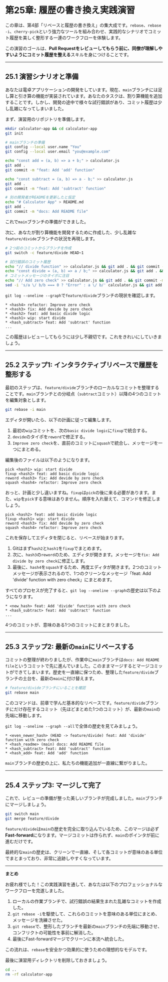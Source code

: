 # 第25章: 履歴の書き換え実践演習

この章は、第4部「リベースと履歴の書き換え」の集大成です。`rebase`、`rebase -i`、`cherry-pick`という強力なツールを組み合わせ、実践的なシナリオでコミット履歴を美しく整形する一連のワークフローを体験します。

この演習のゴールは、**Pull Requestをレビューしてもらう前に、同僚が理解しやすいようにコミット履歴を整える**スキルを身につけることです。

---
## 25.1 演習シナリオと準備

あなたは電卓アプリケーションの開発をしています。現在、`main`ブランチには足し算と引き算の機能が実装されています。あなたのタスクは、割り算機能を追加することです。しかし、開発の途中で様々な試行錯誤があり、コミット履歴は少し乱雑になってしまいました。

まず、演習用のリポジトリを準備します。
```bash
mkdir calculator-app && cd calculator-app
git init

# mainブランチの準備
git config --local user.name "You"
git config --local user.email "you@example.com"

echo "const add = (a, b) => a + b;" > calculator.js
git add .
git commit -m "feat: Add 'add' function"

echo "const subtract = (a, b) => a - b;" >> calculator.js
git add .
git commit -m "feat: Add 'subtract' function"

# 別の開発者がREADMEを更新したと仮定
echo "# Calculator App" > README.md
git add .
git commit -m "docs: Add README file"
```
これで`main`ブランチの準備ができました。

次に、あなたが割り算機能を開発するために作成した、少し乱雑な`feature/divide`ブランチの状況を再現します。
```bash
# 2つ前のコミットからブランチを作成
git switch -c feature/divide HEAD~1

# 試行錯誤のコミット履歴
echo "// divide function" >> calculator.js && git add . && git commit -m "wip: start divide"
echo "const divide = (a, b) => a / b;" >> calculator.js && git add . && git commit -m "feat: add basic divide logic"
# コミットメッセージのタイポに注目
echo "// Add zero check" >> calculator.js && git add . && git commit -m "fix: Add devide by zero check"
sed -i 's/a \/ b/b === 0 ? "Error" : a \/ b/' calculator.js && git add . && git commit -m "refactor: Improve zero check"
```
`git log --oneline --graph`で`feature/divide`ブランチの現状を確認します。
```
* <hash4> refactor: Improve zero check
* <hash3> fix: Add devide by zero check
* <hash2> feat: add basic divide logic
* <hash1> wip: start divide
* <hash_subtract> feat: Add 'subtract' function
...
```
この履歴はレビューしてもらうには少し不親切です。これをきれいにしていきましょう。

---
## 25.2 ステップ1: インタラクティブリベースで履歴を整形する

最初のステップは、`feature/divide`ブランチのローカルなコミットを整理することです。`main`ブランチとの分岐点（`subtract`コミット）以降の4つのコミットを編集対象とします。
```bash
git rebase -i main
```
エディタが開いたら、以下の計画に従って編集します。
1.  最初の`wip`コミットを、次の`basic divide logic`に`fixup`で統合する。
2.  `devide`のタイポを`reword`で修正する。
3.  `Improve zero check`を、直前のコミットに`squash`で統合し、メッセージを一つにまとめる。

編集後のファイルは以下のようになります。
```
pick <hash1> wip: start divide
fixup <hash2> feat: add basic divide logic
reword <hash3> fix: Add devide by zero check
squash <hash4> refactor: Improve zero check
```
おっと、計画と少し違いますね。`fixup`は`pick`の後に来る必要があります。また、`wip`を`pick`する意味はありません。順序を入れ替えて、コマンドを修正しましょう。

```
pick <hash2> feat: add basic divide logic
fixup <hash1> wip: start divide
reword <hash3> fix: Add devide by zero check
squash <hash4> refactor: Improve zero check
```
これを保存してエディタを閉じると、リベースが始まります。
1.  Gitはまず`hash2`と`hash1`を`fixup`でまとめます。
2.  次に、`hash3`の`reword`のため、エディタが開きます。メッセージを`fix: Add divide by zero check`に修正します。
3.  最後に、`hash4`を`squash`するため、再度エディタが開きます。2つのコミットメッセージが表示されるので、1つのクリーンなメッセージ「feat: Add 'divide' function with zero check」にまとめます。

すべてのプロセスが完了すると、`git log --oneline --graph`の歴史は以下のようになります。
```
* <new_hash> feat: Add 'divide' function with zero check
* <hash_subtract> feat: Add 'subtract' function
...
```
4つのコミットが、意味のある1つのコミットにまとまりました。

---
## 25.3 ステップ2: 最新の`main`にリベースする

コミットの整理が終わりましたが、作業中に`main`ブランチは`docs: Add README file`というコミットで先に進んでいました。このままマージするとマージコミットができてしまいます。歴史を一直線に保つため、整理した`feature/divide`ブランチの土台を、最新の`main`に付け替えます。
```bash
# feature/divideブランチにいることを確認
git rebase main
```
このコマンドは、前章で学んだ基本的なリベースです。`feature/divide`ブランチにだけ存在するコミット（先ほどまとめた1つのコミット）が、最新の`main`の先端に移動します。

`git log --oneline --graph --all`で全体の歴史を見てみましょう。
```
* <even_newer_hash> (HEAD -> feature/divide) feat: Add 'divide' function with zero check
* <hash_readme> (main) docs: Add README file
* <hash_subtract> feat: Add 'subtract' function
* <hash_add> feat: Add 'add' function
```
`main`ブランチの歴史の上に、私たちの機能追加が一直線に繋がりました。

---
## 25.4 ステップ3: マージして完了

これで、レビューの準備が整った美しいブランチが完成しました。`main`ブランチにマージしましょう。
```bash
git switch main
git merge feature/divide
```
`feature/divide`は`main`の歴史を完全に取り込んでいるため、このマージは必ず**Fast-forward**になります。マージコミットは作られず、`main`のポインタが前に進むだけです。

最終的な`main`の歴史は、クリーンで一直線、そして各コミットが意味のある単位でまとまっており、非常に追跡しやすくなっています。

---
**まとめ**

お疲れ様でした！この実践演習を通して、あなたは以下のプロフェッショナルなワークフローを完遂しました。

1.  ローカルの作業ブランチで、試行錯誤の結果生まれた乱雑なコミットを作成した。
2.  `git rebase -i`を駆使して、これらのコミットを意味のある単位にまとめ、メッセージを洗練させた。
3.  `git rebase`で、整形したブランチを最新の`main`ブランチの先端に移動させ、コンフリクトの可能性を事前に解消した。
4.  最後にFast-forwardマージでクリーンに本流へ統合した。

この流れは、`rebase`を安全かつ効果的に使うための理想的なモデルです。

最後に演習用ディレクトリを削除しておきましょう。
```bash
cd ..
rm -rf calculator-app
```
